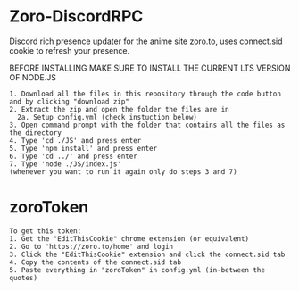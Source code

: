 # Zoro-DiscordRPC
Discord rich presence updater for the anime site zoro.to, uses connect.sid cookie to refresh your presence. 

BEFORE INSTALLING MAKE SURE TO INSTALL THE CURRENT LTS VERSION OF NODE.JS
```
1. Download all the files in this repository through the code button and by clicking "download zip"
2. Extract the zip and open the folder the files are in
  2a. Setup config.yml (check instuction below)
3. Open command prompt with the folder that contains all the files as the directory
4. Type 'cd ./JS' and press enter
5. Type 'npm install' and press enter
6. Type 'cd ../' and press enter
7. Type 'node ./JS/index.js'
(whenever you want to run it again only do steps 3 and 7)
```

# zoroToken
```
To get this token:
1. Get the "EditThisCookie" chrome extension (or equivalent) 
2. Go to 'https://zoro.to/home' and login
3. Click the "EditThisCookie" extension and click the connect.sid tab
4. Copy the contents of the connect.sid tab
5. Paste everything in "zoroToken" in config.yml (in-between the quotes)
```
